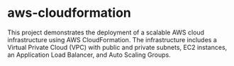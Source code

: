 # aws-cloudformation
This project demonstrates the deployment of a scalable AWS cloud infrastructure using AWS CloudFormation. The infrastructure includes a Virtual Private Cloud (VPC) with public and private subnets, EC2 instances, an Application Load Balancer, and Auto Scaling Groups.
